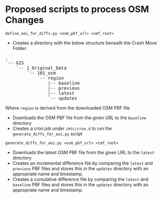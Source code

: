 # Proposed scripts to process OSM Changes

`define_aoi_for_diffs.py <osm_pbf_url> <cmf_root>`

* Creates a directory with the below structure beneath the Crash Move Folder:

<pre>
.
`-- GIS
    `-- 1_Original_Data
        `-- 101_osm
            `-- region
                |-- baseline
                |-- previous
                |-- latest
                `-- updates
</pre>

Where `region` is derived from the downloaded OSM PBF file

* Downloads the OSM PBF file from the given URL to the `baseline` directory
* Creates a cron job under `/etc/cron.d` to run the `generate_diffs_for_aoi.py` script

`generate_diffs_for_aoi.py <osm_pbf_url> <cmf_root>`

* Downloads the latest OSM PBF file from the given URL to the `latest` directory
* Creates an incremental difference file by comparing the `latest` and `previous` PBF files
  and stores this in the `updates` directory with an appropriate name and
  timestamp.
* Creates a cumulative difference file by comparing the `latest` and `baseline` PBF files
  and stores this in the `updates` directory with an appropriate name and
  timestamp.
